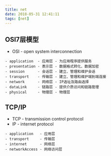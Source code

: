```yaml
---
title: net
date: 2018-05-31 12:41:11
tags: [net]
---
```


## OSI7层模型

- OSI - open system interconnection

```
- application  - 应用层 - 为应用程序提供服务
- presentation - 表示层 - 数据格式转化、数据加密
- session      - 会话层 - 建立、管理和维护会话
- transport    - 传输层 - 建立、管理和维护端到端连接
- network      - 网络层 - IP选址及路由选择
- dataLink     - 链路层 - 提供介质访问和链路管理
- physical     - 物理层 - 物理层
```

## TCP/IP

- TCP - transmission control protocol
- IP - internet protocol

```
- application   - 应用层
- transport     - 传输层
- internet      - 网络层
- networkAccess - 网络访问层
```
